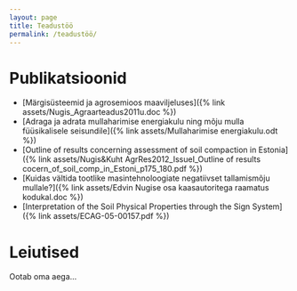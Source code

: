 ```yaml
---
layout: page
title: Teadustöö
permalink: /teadustöö/
---
```


Publikatsioonid
===============

* [Märgisüsteemid ja agrosemioos maaviljeluses]({% link assets/Nugis_Agraarteadus2011u.doc %})
* [Adraga ja adrata mullaharimise energiakulu ning mõju mulla füüsikalisele seisundile]({% link assets/Mullaharimise energiakulu.odt %})
* [Outline of results concerning assessment of soil compaction in Estonia]({% link assets/Nugis&Kuht AgrRes2012_IssueI_Outline of results cocern_of_soil_comp_in_Estoni_p175_180.pdf %})
* [Kuidas vältida tootlike masintehnoloogiate negatiivset tallamismõju mullale?]({% link assets/Edvin Nugise osa kaasautoritega raamatus kodukal.doc %})
* [Interpretation of the Soil Physical Properties through the Sign System]({% link assets/ECAG-05-00157.pdf %})


Leiutised
=========

Ootab oma aega...